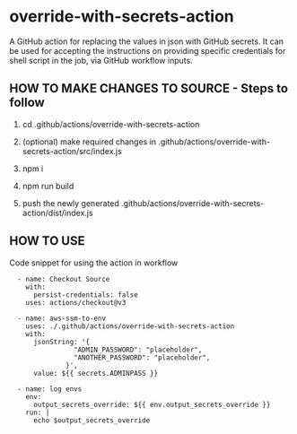 # override-with-secrets-action
A GitHub action for replacing the values in json with GitHub secrets. It can be used for accepting the instructions on providing specific credentials for shell script in the job, via GitHub workflow inputs.

## HOW TO MAKE CHANGES TO SOURCE - Steps to follow

1. cd .github/actions/override-with-secrets-action

2. (optional) make required changes in .github/actions/override-with-secrets-action/src/index.js

3. npm i

4. npm run build

5. push the newly generated .github/actions/override-with-secrets-action/dist/index.js

## HOW TO USE
Code snippet for using the action in workflow

      - name: Checkout Source
        with:
          persist-credentials: false
        uses: actions/checkout@v3

      - name: aws-ssm-to-env
        uses: ./.github/actions/override-with-secrets-action
        with:
          jsonString: '{
                    "ADMIN_PASSWORD": "placeholder",
                    "ANOTHER_PASSWORD": "placeholder",
                  }',
          value: ${{ secrets.ADMINPASS }}       

      - name: log envs
        env:
          output_secrets_override: ${{ env.output_secrets_override }}
        run: |
          echo $output_secrets_override
